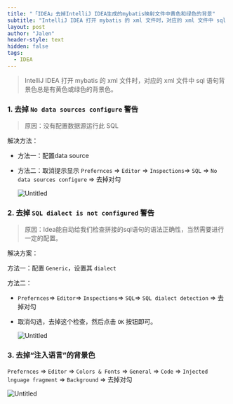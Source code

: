 ```yaml
---
title: "「IDEA」去掉IntelliJ IDEA生成的mybatis映射文件中黄色和绿色的背景"
subtitle: "IntelliJ IDEA 打开 mybatis 的 xml 文件时，对应的 xml 文件中 sql 语句背景色总是有黄色或绿色的背景色。"
layout: post
author: "Jalen"
header-style: text
hidden: false
tags:
  - IDEA
---
```


> IntelliJ IDEA 打开 mybatis 的 xml 文件时，对应的 xml 文件中 sql 语句背景色总是有黄色或绿色的背景色。

### 1. 去掉 `No data sources configure` 警告

> 原因：没有配置数据源运行此 SQL

解决方法：

- 方法一：配置data source

- 方法二：取消提示显示 `Prefernces` ⇒ `Editor` ⇒ `Inspections`⇒ `SQL` ⇒ `No data sources configure`  ⇒ 去掉对勾

  ![Untitled](https://i.loli.net/2021/04/13/1cUvRgqZ5taMzpD.png)

### 2. 去掉 `SQL dialect is not configured` 警告

> 原因：Idea能自动给我们检查拼接的sql语句的语法正确性，当然需要进行一定的配置。

解决方案：

方法一：配置 `Generic`，设置其 `dialect`

方法二：

- `Prefernces`⇒ `Editor`⇒ `Inspections`⇒ `SQL`⇒ `SQL dialect detection`  ⇒ 去掉对勾

- 取消勾选，去掉这个检查，然后点击 `OK` 按钮即可。

  ![Untitled](https://i.loli.net/2021/04/13/WrQOwmaD4IgslHN.png)

### 3. 去掉“注入语言”的背景色

`Prefernces` ⇒ `Editor` ⇒ `Colors & Fonts` ⇒ `General` ⇒ `Code` ⇒ `Injected lnguage fragment` ⇒ `Background`  ⇒ 去掉对勾

![Untitled](https://i.loli.net/2021/04/13/Egwx6AefNSJHWB3.png)